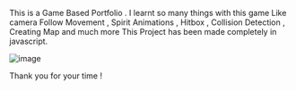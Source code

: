 This is a Game Based Portfolio . 
I learnt so many things with this game Like camera Follow Movement , Spirit Animations , Hitbox , Collision Detection , Creating Map and much more This Project has been made completely in javascript. 

![image](https://github.com/Aviaryapanwar/2dMultiplatformer/assets/114732489/f265baa1-bd38-451a-ae44-55718612c02b)

Thank you for your time !
